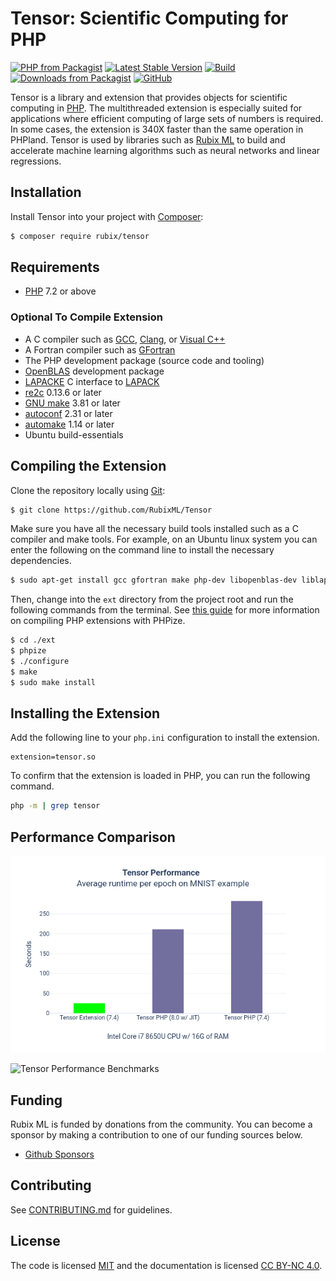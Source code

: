 # Tensor: Scientific Computing for PHP

[![PHP from Packagist](https://img.shields.io/packagist/php-v/rubix/tensor.svg?style=flat&colorB=8892BF)](https://www.php.net/) [![Latest Stable Version](https://img.shields.io/packagist/v/rubix/tensor.svg?style=flat&colorB=orange)](https://packagist.org/packages/rubix/tensor) [![Build](https://github.com/RubixML/Tensor/workflows/Build/badge.svg)](https://github.com/RubixML/Tensor/actions) [![Downloads from Packagist](https://img.shields.io/packagist/dt/rubix/tensor.svg?style=flat&colorB=red)](https://packagist.org/packages/rubix/tensor) [![GitHub](https://img.shields.io/github/license/RubixML/Tensor)](https://github.com/RubixML/Tensor/blob/master/LICENSE.md)

Tensor is a library and extension that provides objects for scientific computing in [PHP](https://php.net). The multithreaded extension is especially suited for applications where efficient computing of large sets of numbers is required. In some cases, the extension is 340X faster than the same operation in PHPland. Tensor is used by libraries such as [Rubix ML](https://rubixml.com) to build and accelerate machine learning algorithms such as neural networks and linear regressions.

## Installation
Install Tensor into your project with [Composer](https://getcomposer.org/):
```sh
$ composer require rubix/tensor
```

## Requirements
- [PHP](https://php.net) 7.2 or above

### Optional To Compile Extension
- A C compiler such as [GCC](https://gcc.gnu.org/), [Clang](https://clang.llvm.org/), or [Visual C++](https://support.microsoft.com/en-us/help/2977003/the-latest-supported-visual-c-downloads)
- A Fortran compiler such as [GFortran](https://gcc.gnu.org/wiki/GFortran)
- The PHP development package (source code and tooling)
- [OpenBLAS](https://www.openblas.net/) development package
- [LAPACKE](https://www.netlib.org/lapack/lapacke.html) C interface to [LAPACK](http://www.netlib.org/lapack/)
- [re2c](https://re2c.org/) 0.13.6 or later
- [GNU make](https://www.gnu.org/software/make/) 3.81 or later
- [autoconf](https://www.gnu.org/software/autoconf/autoconf.html) 2.31 or later
- [automake](https://www.gnu.org/software/automake/) 1.14 or later
- Ubuntu build-essentials

## Compiling the Extension
Clone the repository locally using [Git](https://git-scm.com/):
```sh
$ git clone https://github.com/RubixML/Tensor
```

Make sure you have all the necessary build tools installed such as a C compiler and make tools. For example, on an Ubuntu linux system you can enter the following on the command line to install the necessary dependencies.

```sh
$ sudo apt-get install gcc gfortran make php-dev libopenblas-dev liblapacke-dev re2c build-essential
```

Then, change into the `ext` directory from the project root and run the following commands from the terminal. See [this guide](https://www.php.net/manual/en/install.pecl.phpize.php) for more information on compiling PHP extensions with PHPize.

```sh
$ cd ./ext
$ phpize
$ ./configure
$ make
$ sudo make install
```

## Installing the Extension
Add the following line to your `php.ini` configuration to install the extension.
```
extension=tensor.so
```

To confirm that the extension is loaded in PHP, you can run the following command.

```sh
php -m | grep tensor
```

## Performance Comparison

![Tensor Performance MNIST](https://raw.githubusercontent.com/RubixML/Tensor/master/docs/images/tensor-performance-mnist.png)

![Tensor Performance Benchmarks](https://raw.githubusercontent.com/RubixML/Tensor/master/docs/images/tensor-performance-benchmarks.png)

## Funding
Rubix ML is funded by donations from the community. You can become a sponsor by making a contribution to one of our funding sources below.

- [Github Sponsors](https://github.com/sponsors/RubixML)

## Contributing
See [CONTRIBUTING.md](CONTRIBUTING.md) for guidelines.

## License
The code is licensed [MIT](LICENSE) and the documentation is licensed [CC BY-NC 4.0](https://creativecommons.org/licenses/by-nc/4.0/).
